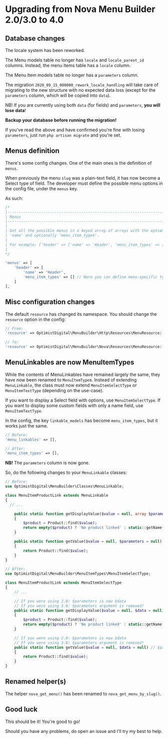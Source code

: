 # Upgrading from Nova Menu Builder 2.0/3.0 to 4.0

## Database changes

The locale system has been reworked.

The Menu models table no longer has `locale` and `locale_parent_id` columns. Instead, the menu items table has a `locale` column.

The Menu Item models table no longer has a `parameters` column.

The migration `2020_09_15_000000_rework_locale_handling` will take care of migrating to the new structure with no expected data loss (except for the `parameters` column, which will be copied into `data`).

NB! If you are currently using both `data` (for fields) and `parameters`, **you will lose data**!

**Backup your database before running the migration!**

If you've read the above and have confirmed you're fine with losing `parameters`, just run `php artisan migrate` and you're set.

## Menus definition

There's some config changes. One of the main ones is the definition of `menus`.

When previously the menu `slug` was a plain-text field, it has now become a Select type of field. The developer must define the possible menu options in the config file, under the `menus` key.

As such:

```php
/*
|--------------------------------------------------------------------------
| Menus
|--------------------------------------------------------------------------
|
| Set all the possible menus in a keyed array of arrays with the options
| 'name' and optionally 'menu_item_types'.
|
| For example: ['header' => ['name' => 'Header', 'menu_item_types' => []]]
|
*/

'menus' => [
    'header' => [
        'name' => 'Header',
        'menu_item_types' => [] // Here you can define menu-specific types
    ]
],
```

## Misc configuration changes

The default `resource` has changed its namespace. You should change the `resource` option in the config:

```php
// From:
'resource' => OptimistDigital\MenuBuilder\Http\Resources\MenuResource::class,

// To:
'resource' => OptimistDigital\MenuBuilder\Nova\Resources\MenuResource::class,
```

## MenuLinkables are now MenuItemTypes

While the contents of MenuLinkables have remained largely the same, they have now been renamed to `MenuItemType`s. Instead of extending `MenuLinkable`, the class must now extend `MenuItemSelectType` or `MenuItemTextType` (depending on the use-case).

If you want to display a Select field with options, use `MenuItemSelectType`. If you want to display some custom fields with only a name field, use `MenuItemTextType`.

In the config, the key `linkable_models` has become `menu_item_types`, but it works just the same.

```php
// Before:
'menu_linkables' => [],

// After:
'menu_item_types' => [],
```

**NB!** The `parameters` column is now gone.

So, do the following changes to your `MenuLinkable` classes:

```php
// Before:
use OptimistDigital\MenuBuilder\Classes\MenuLinkable;

class MenuItemProductLink extends MenuLinkable
{
  // ...

    public static function getDisplayValue($value = null, array $parameters = null)
    {
        $product = Product::find($value);
        return empty($product) ? 'No product linked' : static::getName() . ': ' . $product->name;
    }

    public static function getValue($value = null, $parameters = null)
    {
        return Product::find($value);
    }
}

// After:
use OptimistDigital\MenuBuilder\MenuItemTypes\MenuItemSelectType;

class MenuItemProductLink extends MenuItemSelectType
{
    // ...

    // If you were using 2.0: $parameters is now $data
    // If you were using 3.0: $parameters argument is removed!
    public static function getDisplayValue($value = null, $data = null)
    {
        $product = Product::find($value);
        return empty($product) ? 'No product linked' : static::getName() . ': ' . $product->name;
    }

    // If you were using 2.0: $parameters is now $data
    // If you were using 3.0: $parameters argument is removed!
    public static function getValue($value = null, $data = null) // $parameters is now $data!
    {
        return Product::find($value);
    }
}
```

## Renamed helper(s)

The helper `nova_get_menu()` has been renamed to `nova_get_menu_by_slug()`.

## Good luck

This should be it! You're good to go!

Should you have any problems, do open an issue and I'll try my best to help.
